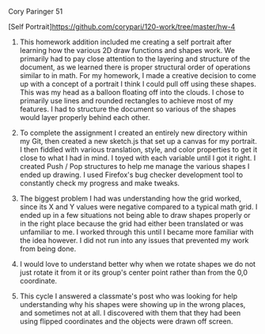 Cory Paringer 51

[Self Portrait]https://github.com/corypari/120-work/tree/master/hw-4

1. This homework addition included me creating a self portrait after learning how the various 2D draw functions and shapes work. We primarily had to pay close attention to the layering and structure of the document, as we learned there is proper structural order of operations similar to in math. For my homework, I made a creative decision to come up with a concept of a portrait I think I could pull off using these shapes. This was my head as a balloon floating off into the clouds. I chose to primarily use lines and rounded rectangles to achieve most of my features. I had to structure the document so various of the shapes would layer properly behind each other.

2. To complete the assignment I created an entirely new directory within my Git, then created a new sketch.js that set up a canvas for my portrait. I then fiddled with various translation, style, and color properties to get it close to what I had in mind. I toyed with each variable until I got it right. I created Push / Pop structures to help me manage the various shapes I ended up drawing. I used Firefox's bug checker development tool to constantly check my progress and make tweaks.

3. The biggest problem I had was understanding how the grid worked, since its X and Y values were negative compared to a typical math grid. I ended up in a few situations not being able to draw shapes properly or in the right place because the grid had either been translated or was unfamiliar to me. I worked through this until I became more familiar with the idea however. I did not run into any issues that prevented my work from being done.

4. I would love to understand better why when we rotate shapes we do not just rotate it from it or its group's center point rather than from the 0,0 coordinate.

5. This cycle I answered a classmate's post who was looking for help understanding why his shapes were showing up in the wrong places, and sometimes not at all. I discovered with them that they had been using flipped coordinates and the objects were drawn off screen.
